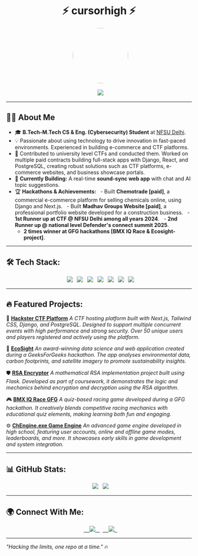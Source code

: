 <h1 align="center">⚡ cursorhigh ⚡</h1>

<p align="center">
  <img src="https://avatars.githubusercontent.com/u/115407035?v=4" width="150" height="150" style="border-radius: 50%;" />
</p>


<p align="center">
  <img src="https://readme-typing-svg.herokuapp.com?font=JetBrains+Mono&size=22&color=FF0000&center=true&vCenter=true&width=700&height=50&lines=Full-Stack+Developer;Django+%7C+Flask+%7C+FastAPI+%7C+Redis;Next.js+%7C+React.js+%7C+Tailwind+CSS+%7C+TypeScript;AWS+%7C+MySQL+%7C+PostgreSQL+%7C+Docker;Building+Scalable+and+Efficient+Web+Apps" />

</p>


---

## 👨‍💻 About Me
- 🎓 **B.Tech-M.Tech CS & Eng. (Cybersecurity) Student** at [NFSU Delhi](https://www.nfsu.ac.in/).
- 💡 Passionate about using technology to drive innovation in fast-paced environments. Experienced in building e-commerce and CTF platforms.
- 💼 Contributed to university level CTFs and conducted them. Worked on multiple paid contracts building full-stack apps with Django, React, and PostgreSQL, creating robust solutions such as CTF platforms, e-commerce websites, and business showcase portals.
- 🚀 **Currently Building:** A real-time **sound-sync web app** with chat and AI topic suggestions.
- 🏆 **Hackathons & Achievements:**
  - Built **Chemotrade [paid]**, a commercial e-commerce platform for selling chemicals online, using Django and Next.js.
  - Built **Madhav Groups Website [paid]**, a professional portfolio website developed for a construction business.
  - **1st Runner up at CTF @ NFSU Delhi among all years 2024**.
  - **2nd Runner up @ national level Defender's connect summit 2025**.
   - **2 times winner at GFG hackathons [BMX IQ Race & Ecosight-project]**.
  
---

## 🛠️ Tech Stack:
<p align="center">
  <img src="https://img.shields.io/badge/Next.js-black?style=for-the-badge&logo=next.js&logoColor=white" />
  <img src="https://img.shields.io/badge/Tailwind_CSS-%2338B2AC?style=for-the-badge&logo=tailwind-css&logoColor=white" />
  <img src="https://img.shields.io/badge/Django-%23092E20?style=for-the-badge&logo=django&logoColor=white" />
  <img src="https://img.shields.io/badge/TypeScript-%23007ACC?style=for-the-badge&logo=typescript&logoColor=white" />
  <img src="https://img.shields.io/badge/Redis-%23DC382D?style=for-the-badge&logo=redis&logoColor=white" />
  <img src="https://img.shields.io/badge/AWS-black?style=for-the-badge&logo=amazon-aws&logoColor=orange" />
  <img src="https://img.shields.io/badge/MySQL-4479A1?style=for-the-badge&logo=mysql&logoColor=white" />
</p>

---

## 🔥 Featured Projects:

🚀 **[Hackster CTF Platform](https://hacksterctf.vercel.app/)**
_A CTF hosting platform built with Next.js, Tailwind CSS, Django, and PostgreSQL. Designed to support multiple concurrent events with high performance and strong security. Over 50 unique users and players registered and actively using the platform._

🚀 **[EcoSight](https://ecosight.pythonanywhere.com/)**
_An award-winning data science and web application created during a GeeksForGeeks hackathon. The app analyses environmental data, carbon footprints, and satellite imagery to promote sustainability insights._

🛡️ **[RSA Encryptor](https://rsaproject.vercel.app/)**
_A mathematical RSA implementation project built using Flask. Developed as part of coursework, it demonstrates the logic and mechanics behind encryption and decryption using the RSA algorithm._

🎮 **[BMX IQ Race GFG](https://medium.com/@swadhinmaharana212/)**
_A quiz-based racing game developed during a GFG hackathon. It creatively blends competitive racing mechanics with educational quiz elements, making learning both fun and engaging._

⚙️ **[ChEngine.exe Game Engine](https://cursornigh.itch.io/chengine)**
_An advanced game engine developed in high school, featuring user accounts, online and offline game modes, leaderboards, and more. It showcases early skills in game development and system integration._

---

## 📊 GitHub Stats:
<p align="center">
  <img src="https://github-readme-stats.vercel.app/api?username=cursorhigh&show_icons=true&theme=dark&title_color=FF0000&icon_color=FF0000&text_color=FFFFFF&bg_color=000000" />
  <img src="https://github-readme-streak-stats.herokuapp.com/?user=cursorhigh&theme=black-ice&hide_border=true&stroke=FF0000&background=000000&ring=FF0000&fire=FF0000" />
</p>

---

## 🌍 Connect With Me:
<p align="center">
  <a href="mailto:swadhinmaharana212@gmail.com">
    <img src="https://img.shields.io/badge/Email-D14836?style=for-the-badge&logo=gmail&logoColor=white" />
  </a>
  <a href="https://github.com/cursorhigh">
    <img src="https://img.shields.io/badge/GitHub-black?style=for-the-badge&logo=github&logoColor=white" />
  </a>
</p>

---

_"Hacking the limits, one repo at a time."_ 🔥
